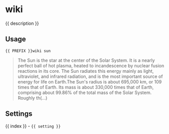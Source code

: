 # wiki

<script setup>
import { PREFIX } from "../../helpers/constants.js"
import { settings as s } from "../../settings/wiki.js"
const { description, ...settings } = s
</script>

{{ description }}

## Usage

`{{ PREFIX }}wiki sun`

> The Sun is the star at the center of the Solar System. It is a nearly perfect ball of hot plasma, heated to incandescence by nuclear fusion reactions in its core. The Sun radiates this energy mainly as light, ultraviolet, and infrared radiation, and is the most important source of energy for life on Earth.The Sun's radius is about 695,000 km, or 109 times that of Earth. Its mass is about 330,000 times that of Earth, comprising about 99.86% of the total mass of the Solar System. Roughly th(...) 

## Settings
<div v-for="(setting, index) in settings">
{{ index }} - <code>{{ setting }}</code>
</div>
